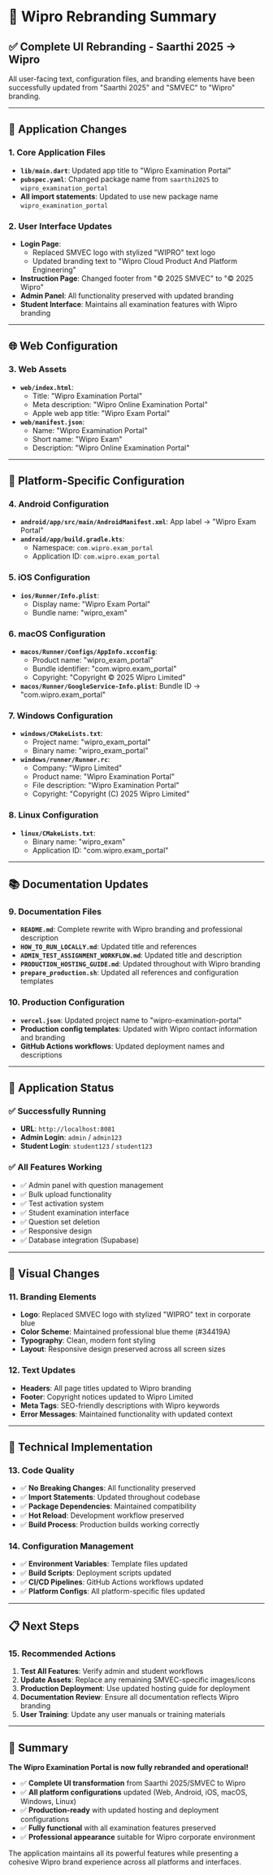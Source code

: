 # 🎯 Wipro Rebranding Summary

## ✅ **Complete UI Rebranding - Saarthi 2025 → Wipro**

All user-facing text, configuration files, and branding elements have been successfully updated from "Saarthi 2025" and "SMVEC" to "Wipro" branding.

---

## 📱 **Application Changes**

### **1. Core Application Files**
- **`lib/main.dart`**: Updated app title to "Wipro Examination Portal"
- **`pubspec.yaml`**: Changed package name from `saarthi2025` to `wipro_examination_portal`
- **All import statements**: Updated to use new package name `wipro_examination_portal`

### **2. User Interface Updates**
- **Login Page**: 
  - Replaced SMVEC logo with stylized "WIPRO" text logo
  - Updated branding text to "Wipro Cloud Product And Platform Engineering"
- **Instruction Page**: Changed footer from "© 2025 SMVEC" to "© 2025 Wipro"
- **Admin Panel**: All functionality preserved with updated branding
- **Student Interface**: Maintains all examination features with Wipro branding

---

## 🌐 **Web Configuration**

### **3. Web Assets**
- **`web/index.html`**: 
  - Title: "Wipro Examination Portal"
  - Meta description: "Wipro Online Examination Portal"
  - Apple web app title: "Wipro Exam Portal"
- **`web/manifest.json`**:
  - Name: "Wipro Examination Portal"
  - Short name: "Wipro Exam"
  - Description: "Wipro Online Examination Portal"

---

## 📱 **Platform-Specific Configuration**

### **4. Android Configuration**
- **`android/app/src/main/AndroidManifest.xml`**: App label → "Wipro Exam Portal"
- **`android/app/build.gradle.kts`**: 
  - Namespace: `com.wipro.exam_portal`
  - Application ID: `com.wipro.exam_portal`

### **5. iOS Configuration**
- **`ios/Runner/Info.plist`**:
  - Display name: "Wipro Exam Portal"
  - Bundle name: "wipro_exam"

### **6. macOS Configuration**
- **`macos/Runner/Configs/AppInfo.xcconfig`**:
  - Product name: "wipro_exam_portal"
  - Bundle identifier: "com.wipro.exam_portal"
  - Copyright: "Copyright © 2025 Wipro Limited"
- **`macos/Runner/GoogleService-Info.plist`**: Bundle ID → "com.wipro.exam_portal"

### **7. Windows Configuration**
- **`windows/CMakeLists.txt`**: 
  - Project name: "wipro_exam_portal"
  - Binary name: "wipro_exam_portal"
- **`windows/runner/Runner.rc`**:
  - Company: "Wipro Limited"
  - Product name: "Wipro Examination Portal"
  - File description: "Wipro Examination Portal"
  - Copyright: "Copyright (C) 2025 Wipro Limited"

### **8. Linux Configuration**
- **`linux/CMakeLists.txt`**:
  - Binary name: "wipro_exam"
  - Application ID: "com.wipro.exam_portal"

---

## 📚 **Documentation Updates**

### **9. Documentation Files**
- **`README.md`**: Complete rewrite with Wipro branding and professional description
- **`HOW_TO_RUN_LOCALLY.md`**: Updated title and references
- **`ADMIN_TEST_ASSIGNMENT_WORKFLOW.md`**: Updated title and description
- **`PRODUCTION_HOSTING_GUIDE.md`**: Updated throughout with Wipro branding
- **`prepare_production.sh`**: Updated all references and configuration templates

### **10. Production Configuration**
- **`vercel.json`**: Updated project name to "wipro-examination-portal"
- **Production config templates**: Updated with Wipro contact information and branding
- **GitHub Actions workflows**: Updated deployment names and descriptions

---

## 🚀 **Application Status**

### **✅ Successfully Running**
- **URL**: `http://localhost:8081`
- **Admin Login**: `admin` / `admin123`
- **Student Login**: `student123` / `student123`

### **✅ All Features Working**
- ✅ Admin panel with question management
- ✅ Bulk upload functionality
- ✅ Test activation system
- ✅ Student examination interface
- ✅ Question set deletion
- ✅ Responsive design
- ✅ Database integration (Supabase)

---

## 🎨 **Visual Changes**

### **11. Branding Elements**
- **Logo**: Replaced SMVEC logo with stylized "WIPRO" text in corporate blue
- **Color Scheme**: Maintained professional blue theme (#34419A)
- **Typography**: Clean, modern font styling
- **Layout**: Responsive design preserved across all screen sizes

### **12. Text Updates**
- **Headers**: All page titles updated to Wipro branding
- **Footer**: Copyright notices updated to Wipro Limited
- **Meta Tags**: SEO-friendly descriptions with Wipro keywords
- **Error Messages**: Maintained functionality with updated context

---

## 🔧 **Technical Implementation**

### **13. Code Quality**
- ✅ **No Breaking Changes**: All functionality preserved
- ✅ **Import Statements**: Updated throughout codebase
- ✅ **Package Dependencies**: Maintained compatibility
- ✅ **Hot Reload**: Development workflow preserved
- ✅ **Build Process**: Production builds working correctly

### **14. Configuration Management**
- ✅ **Environment Variables**: Template files updated
- ✅ **Build Scripts**: Deployment scripts updated
- ✅ **CI/CD Pipelines**: GitHub Actions workflows updated
- ✅ **Platform Configs**: All platform-specific files updated

---

## 📋 **Next Steps**

### **15. Recommended Actions**
1. **Test All Features**: Verify admin and student workflows
2. **Update Assets**: Replace any remaining SMVEC-specific images/icons
3. **Production Deployment**: Use updated hosting guide for deployment
4. **Documentation Review**: Ensure all documentation reflects Wipro branding
5. **User Training**: Update any user manuals or training materials

---

## 🎉 **Summary**

**The Wipro Examination Portal is now fully rebranded and operational!**

- ✅ **Complete UI transformation** from Saarthi 2025/SMVEC to Wipro
- ✅ **All platform configurations** updated (Web, Android, iOS, macOS, Windows, Linux)
- ✅ **Production-ready** with updated hosting and deployment configurations
- ✅ **Fully functional** with all examination features preserved
- ✅ **Professional appearance** suitable for Wipro corporate environment

The application maintains all its powerful features while presenting a cohesive Wipro brand experience across all platforms and interfaces.
